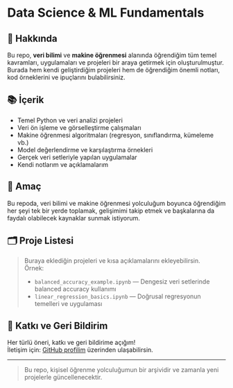 # Data Science & ML Fundamentals

## 🚀 Hakkında

Bu repo, **veri bilimi** ve **makine öğrenmesi** alanında öğrendiğim tüm temel kavramları, uygulamaları ve projeleri bir araya getirmek için oluşturulmuştur. Burada hem kendi geliştirdiğim projeleri hem de öğrendiğim önemli notları, kod örneklerini ve ipuçlarını bulabilirsiniz.

## 📚 İçerik

- Temel Python ve veri analizi projeleri
- Veri ön işleme ve görselleştirme çalışmaları
- Makine öğrenmesi algoritmaları (regresyon, sınıflandırma, kümeleme vb.)
- Model değerlendirme ve karşılaştırma örnekleri
- Gerçek veri setleriyle yapılan uygulamalar
- Kendi notlarım ve açıklamalarım

## 🎯 Amaç

Bu repoda, veri bilimi ve makine öğrenmesi yolculuğum boyunca öğrendiğim her şeyi tek bir yerde toplamak, gelişimimi takip etmek ve başkalarına da faydalı olabilecek kaynaklar sunmak istiyorum.

## 🗂️ Proje Listesi

> Buraya eklediğin projeleri ve kısa açıklamalarını ekleyebilirsin.  
> Örnek:
> - `balanced_accuracy_example.ipynb` — Dengesiz veri setlerinde balanced accuracy kullanımı
> - `linear_regression_basics.ipynb` — Doğrusal regresyonun temelleri ve uygulaması

## 📌 Katkı ve Geri Bildirim

Her türlü öneri, katkı ve geri bildirime açığım!  
İletişim için: [GitHub profilim](https://github.com/muratcanyaman) üzerinden ulaşabilirsin.

---

> Bu repo, kişisel öğrenme yolculuğumun bir arşividir ve zamanla yeni projelerle güncellenecektir.
